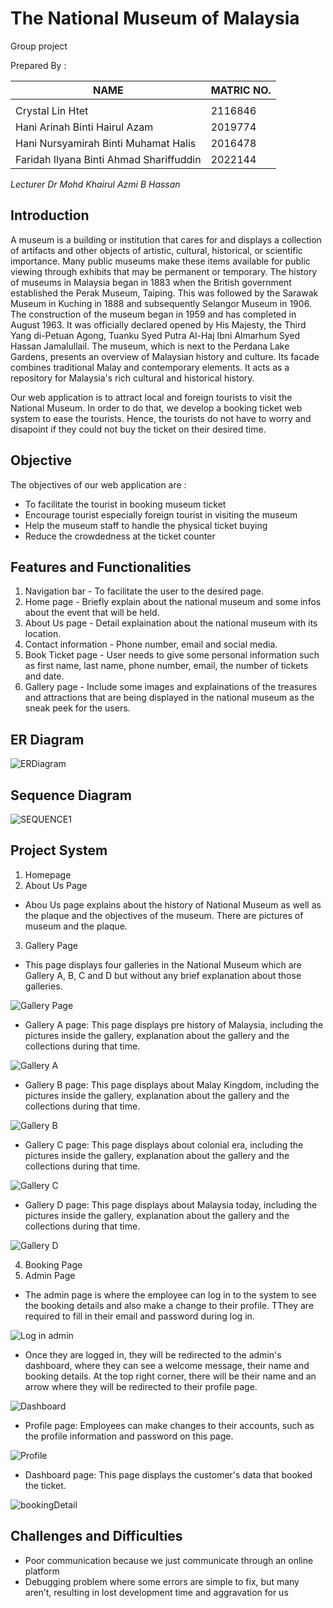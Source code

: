 # The National Museum of Malaysia

Group project

Prepared By : 

| NAME  | MATRIC NO. |
| ------------- | ------------- |
|    |   |
| Crystal Lin Htet   | 2116846  |
|  Hani Arinah Binti Hairul Azam  |  2019774 |
|  Hani Nursyamirah Binti Muhamat Halis  |  2016478 |
| Faridah Ilyana Binti Ahmad Shariffuddin  | 2022144  |

*Lecturer Dr Mohd Khairul Azmi B Hassan*


## Introduction

  A museum is a building or institution that cares for and displays a collection of artifacts and other objects of artistic, cultural, historical, or scientific importance. Many public museums make these items available for public viewing through exhibits that may be permanent or temporary. The history of museums in Malaysia began in 1883 when the British government established the Perak Museum, Taiping. This was followed by the Sarawak Museum in Kuching in 1888 and subsequently Selangor Museum in 1906. The construction of the museum began in 1959 and has completed in August 1963. It was officially declared opened by His Majesty, the Third Yang di-Petuan Agong, Tuanku Syed Putra Al-Haj Ibni Almarhum Syed Hassan Jamalullail. The museum, which is next to the Perdana Lake Gardens, presents an overview of Malaysian history and culture. Its facade combines traditional Malay and contemporary elements. It acts as a repository for Malaysia's rich cultural and historical history.

Our web application is to attract local and foreign tourists to visit the National Museum. In order to do that, we develop a booking ticket web system to ease the tourists. Hence, the tourists do not have to worry and disapoint if they could not buy the ticket on their desired time. 

## Objective

The objectives of our web application are :

- To facilitate the tourist in booking museum ticket
- Encourage tourist especially foreign tourist in visiting the museum
- Help the museum staff to handle the physical ticket buying
- Reduce the crowdedness at the ticket counter

## Features and Functionalities

1. Navigation bar - To facilitate the user to the desired page.
2. Home page - Briefly explain about the national museum and some infos about the event that will be held.
3. About Us page - Detail explaination about the national museum with its location.
4. Contact information - Phone number, email and social media.
5. Book Ticket page - User needs to give some personal information such as first name, last name, phone number, email, the number of tickets and date.
6. Gallery page - Include some images and explainations of the treasures and attractions that are being displayed in the national museum as the sneak peek for the users.

## ER Diagram

![ERDiagram](https://user-images.githubusercontent.com/121481219/214176446-7e3ca0b7-39ff-4dae-a346-8c8aa4514a4b.png)

## Sequence Diagram

![SEQUENCE1](https://user-images.githubusercontent.com/121481219/213950353-29290b7a-2b0b-478b-b535-d38c09993f6b.png)

## Project System

1. Homepage
2. About Us Page
* Abou Us page explains about the history of National Museum as well as the plaque and the objectives of the museum. There are pictures of museum and the plaque. 

3. Gallery Page

* This page displays four galleries in the National Museum which are Gallery A, B, C and D but without any brief explanation about those galleries.

![Gallery Page](https://user-images.githubusercontent.com/121481219/213962092-fe732fea-b35a-4c24-9aa3-da1d93256131.jpg)

* Gallery A page: This page displays pre history of Malaysia, including the pictures inside the gallery, explanation about the gallery and the collections during that time.

![Gallery A](https://user-images.githubusercontent.com/121481219/213964244-df99065b-ad32-4881-808b-caab8a569a42.jpg)

* Gallery B page: This page displays about Malay Kingdom, including the pictures inside the gallery, explanation about the gallery and the collections during that time.

![Gallery B](https://user-images.githubusercontent.com/121481219/213964284-2f1cf0c9-9ea4-41cb-a7f2-5e1f1c58d692.jpg)

* Gallery C page: This page displays about colonial era, including the pictures inside the gallery, explanation about the gallery and the collections during that time.

![Gallery C](https://user-images.githubusercontent.com/121481219/213964368-82c079ca-3580-420b-95cf-da25c88d992d.jpg)

* Gallery D page: This page displays about Malaysia today, including the pictures inside the gallery, explanation about the gallery and the collections during that time.

![Gallery D](https://user-images.githubusercontent.com/121481219/213964428-93043724-8e55-4b7a-892f-ca4afd9fb495.jpg)

4. Booking Page
5. Admin Page

* The admin page is where the employee can log in to the system to see the booking details and also make a change to their profile. TThey are required to fill in their email and password during log in.

![Log in admin](https://user-images.githubusercontent.com/121481219/213965065-4abba076-b644-45cc-b143-c677d8b66a6d.jpg)

* Once they are logged in, they will be redirected to the admin's dashboard, where they can see a welcome message, their name and booking details. At the top right corner, there will be their name and an arrow where they will be redirected to their profile page. 

![Dashboard](https://user-images.githubusercontent.com/121481219/213965740-38707021-d61a-4ffc-9b3e-2102e1083817.jpg)

* Profile page: Employees can make changes to their accounts, such as the profile information and password on this page.

![Profile](https://user-images.githubusercontent.com/121481219/214176538-561ca189-ace5-4932-b493-60dee7140315.jpg)

* Dashboard page: This page displays the customer's data that booked the ticket.

![bookingDetail](https://user-images.githubusercontent.com/121481219/214176628-cc7de6e3-5d36-4747-a1d8-6f187d0a491c.jpg)


## Challenges and Difficulties

* Poor communication because we just communicate through an online platform
* Debugging problem where some errors are simple to fix, but many aren’t, resulting in lost development time and aggravation for us
